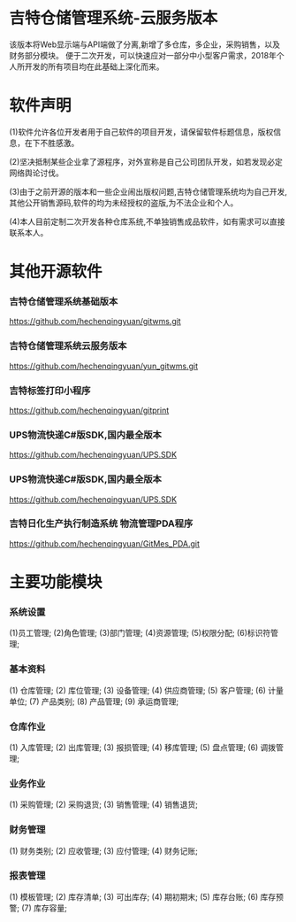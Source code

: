 # 吉特仓储管理系统-云服务版本
该版本将Web显示端与API端做了分离,新增了多仓库，多企业，采购销售，以及财务部分模块。 便于二次开发，可以快速应对一部分中小型客户需求，2018年个人所开发的所有项目均在此基础上深化而来。

# 软件声明
(1)软件允许各位开发者用于自己软件的项目开发，请保留软件标题信息，版权信息，在下不胜感激。  

(2)坚决抵制某些企业拿了源程序，对外宣称是自己公司团队开发，如若发现必定网络舆论讨伐。

(3)由于之前开源的版本和一些企业闹出版权问题,吉特仓储管理系统均为自己开发,其他公开销售源码,软件的均为未经授权的盗版,为不法企业和个人。

(4)本人目前定制二次开发各种仓库系统,不单独销售成品软件，如有需求可以直接联系本人。

# 其他开源软件

### 吉特仓储管理系统基础版本
https://github.com/hechenqingyuan/gitwms.git

### 吉特仓储管理系统云服务版本
https://github.com/hechenqingyuan/yun_gitwms.git

### 吉特标签打印小程序
https://github.com/hechenqingyuan/gitprint

### UPS物流快递C#版SDK,国内最全版本
https://github.com/hechenqingyuan/UPS.SDK

### UPS物流快递C#版SDK,国内最全版本
https://github.com/hechenqingyuan/UPS.SDK

### 吉特日化生产执行制造系统 物流管理PDA程序
https://github.com/hechenqingyuan/GitMes_PDA.git


# 主要功能模块
### 系统设置

(1)员工管理;
(2)角色管理;
(3)部门管理;
(4)资源管理;
(5)权限分配;
(6)标识符管理;

### 基本资料
(1) 仓库管理;
(2) 库位管理;
(3) 设备管理;
(4) 供应商管理;
(5) 客户管理;
(6) 计量单位;
(7) 产品类别;
(8) 产品管理;
(9) 承运商管理;


### 仓库作业
(1) 入库管理;
(2) 出库管理;
(3) 报损管理;
(4) 移库管理;
(5) 盘点管理;
(6) 调拨管理;


### 业务作业
(1) 采购管理;
(2) 采购退货;
(3) 销售管理;
(4) 销售退货;


### 财务管理
(1) 财务类别;
(2) 应收管理;
(3) 应付管理;
(4) 财务记账;


### 报表管理
(1) 模板管理;
(2) 库存清单;
(3) 可出库存;
(4) 期初期末;
(5) 库存台账;
(6) 库存预警;
(7) 库存容量;




